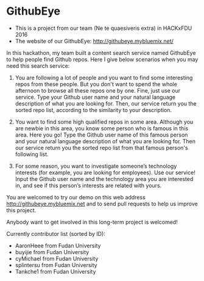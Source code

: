 # GithubEye

* This is a project from our team (Ne te quaesiveris extra) in HACKxFDU 2016
* The website of our GithubEye:  http://githubeye.mybluemix.net/

In this hackathon, my team built a content search service named GithubEye to 
help people find Github repos. Here I give below scenarios when you may need 
this search service: 

1. You are following a lot of people and you want to find some interesting repos
from these people. But you don't want to spend the whole afternoon to browse
all these repos one by one. Fine, just use our service. Type your Github user name 
and your natural language description of what you are looking for. Then, our service 
return you the sorted repo list, according to the similarity to your description.

2. You want to find some high qualified repos in some area. Although you are newbie
in this area, you know some person who is famous in this area. Here you go! Type 
the Github user name of this famous person and your natural language description of 
what you are looking for. Then our service return you the sorted repo list from that 
famous person's following list.

3. For some reason, you want to investigate someone’s technology interests (for example, 
you are looking for employees). Use our service! Input the Github user name and the technology 
area you are interested in, and see if this person’s interests are related with yours. 

You are welcomed to try our demo on this web address <http://githubeye.mybluemix.net> 
and to send pull requests to help us improve this project. 

Anybody want to get involved in this long-term project is welcomed!

Currently contributor list (sorted by ID):

* AaronHeee from Fudan University
* buyijie from Fudan University
* cyMichael from Fudan University
* splintersu from Fudan University
* Tankche1 from Fudan University
